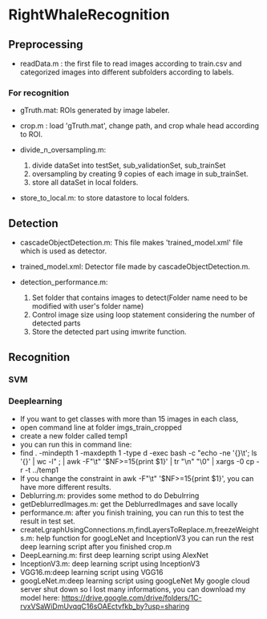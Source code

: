 # RightWhaleRecognition

## Preprocessing
- readData.m : the first file to read images according to train.csv and categorized images into different subfolders according to labels.

### For recognition

- gTruth.mat: ROIs generated by image labeler.

- crop.m : load 'gTruth.mat', change path, and crop whale head according to ROI.

- divide_n_oversampling.m: 
  1. divide dataSet into testSet, sub_validationSet, sub_trainSet 
  2. oversampling by creating 9 copies of each image in sub_trainSet.
  3. store all dataSet in local folders.
  
- store_to_local.m: to store datastore to local folders.

## Detection

- cascadeObjectDetection.m: This file makes 'trained_model.xml' file which is used as detector.

- trained_model.xml: Detector file made by cascadeObjectDetection.m.

- detection_performance.m: 
  1. Set folder that contains images to detect(Folder name need to be modified with user's folder name)
  2. Control image size using loop statement considering the number of detected parts
  3. Store the detected part using imwrite function.
  
## Recognition


### SVM

### Deeplearning
- If you want to get classes with more than 15 images in each class, 
- open command line at folder imgs_train_cropped
- create a new folder called temp1
- you can run this in command line:
- find . -mindepth 1 -maxdepth 1 -type d -exec bash -c "echo -ne '{}\t'; ls '{}' | wc -l" \; | awk -F"\t" '$NF>=15{print $1}' | tr "\n" "\0" | xargs -0 cp -r -t ../temp1
- If you change the constraint in  awk -F"\t" '$NF>=15{print $1}', you can have more different results.
- Deblurring.m: provides some method to do Debulrring
- getDeblurredImages.m: get the DeblurredImages and save locally
- performance.m: after you finish training, you can run this to test the result in test set.
- createLgraphUsingConnections.m,findLayersToReplace.m,freezeWeights.m: help function for googLeNet and InceptionV3
you can run the rest deep learning script after you finished crop.m
- DeepLearning.m: first deep learning script using AlexNet
- InceptionV3.m: deep learning script using InceptionV3
- VGG16.m:deep learning script using VGG16
- googLeNet.m:deep learning script using googLeNet
My google cloud server shut down so I lost many informations, you can download my model here:
https://drive.google.com/drive/folders/1C-rvxVSaWiDmUvqqC16sOAEctvfkb_by?usp=sharing
